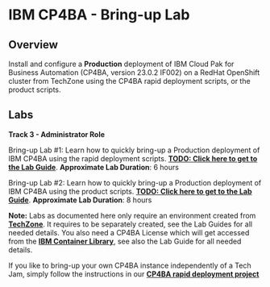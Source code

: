 # IBM CP4BA - Bring-up Lab

## Overview

Install and configure a **Production** deployment of IBM Cloud Pak for Business Automation (CP4BA, version 23.0.2 IF002) on a RedHat OpenShift cluster from TechZone using the CP4BA rapid deployment scripts, or the product scripts.

## Labs

**Track 3 - Administrator Role**

Bring-up Lab #1:
Learn how to quickly bring-up a Production deployment of IBM CP4BA using the rapid deployment scripts. **[TODO: Click here to get to the Lab Guide](TODO)**.
**Approximate Lab Duration**: 6 hours

Bring-up Lab #2:
Learn how to quickly bring-up a Production deployment of IBM CP4BA using the product scripts. **[TODO: Click here to get to the Lab Guide](TODO)**.
**Approximate Lab Duration**: 8 hours

**Note:** Labs as documented here only require an environment created from **[TechZone](https://techzone.ibm.com/collection/ibm-cloud-pak-for-business-automation-demos-and-labs-bring-up-lab)**. It requires to be separately created, see the Lab Guides for all needed details. You also need a CP4BA License which will get accessed from the **[IBM Container Library](https://myibm.ibm.com/products-services/containerlibrary)**, see also the Lab Guide for all needed details.

If you like to bring-up your own CP4BA instance independently of a Tech Jam, simply follow the instructions in our **[CP4BA rapid deployment project](https://github.com/IBM/cp4ba-rapid-deployment)**
